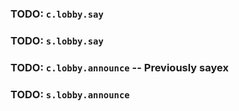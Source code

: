 

### TODO: `c.lobby.say`
### TODO: `s.lobby.say`

### TODO: `c.lobby.announce` -- Previously sayex
### TODO: `s.lobby.announce`


